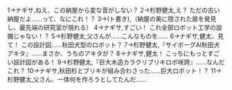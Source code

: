 1→ナギサ,ねえ、この納屋から変な音がしない？
2→杉野健太,え？ ただの古い納屋だよ……って、なにこれ！？
3→(ト書き),（納屋の奥に隠された扉を発見し、最先端の研究室が現れる）
4→ナギサ,すごい！ これ全部ロボット工学の設備じゃない！？
5→杉野健太,父さんが……こんなものを……
6→ナギサ,健太、見て！ この設計図……秋田犬型のロボット？
7→杉野健太,『サイボーグAI秋田犬アキタ』……まさか、うちのアキタが？
8→ナギサ,健太！ こっちにもっとすごい設計図がある！
9→杉野健太,『巨大木造カラクリブリキロボ咲誇』……なんだこれ？
10→ナギサ,秋田杉とブリキが組み合わさった……巨大ロボット！？
11→杉野健太,父さん、一体何を作ろうとしてたんだ……
